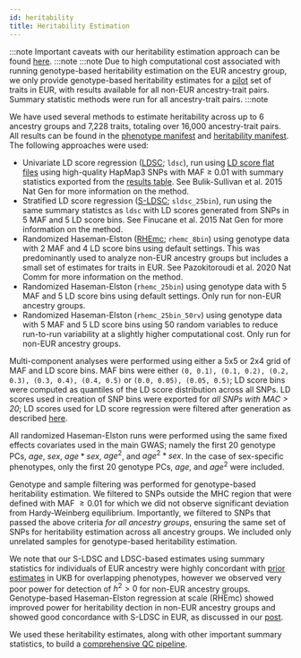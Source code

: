 ```yaml
---
id: heritability
title: Heritability Estimation
---
```


:::note
Important caveats with our heritability estimation approach can be found [here](https://pan.ukbb.broadinstitute.org/docs/qc#heritability).
:::note
:::note
Due to high computational cost associated with running genotype-based heritability estimation on the EUR ancestry group, we only provide genotype-based heritability estimates for a [pilot](ADDMANIFEST) set of traits in EUR, with results available for all non-EUR ancestry-trait pairs. Summary statistic methods were run for all ancestry-trait pairs.
:::note

We have used several methods to estimate heritability across up to 6 ancestry groups and 7,228 traits, totaling over 16,000 ancestry-trait pairs. All results can be found in the [phenotype manifest](ADDMANIFEST) and [heritability manifest](ADDMANIFEST). The following approaches were used:

- Univariate LD score regression ([LDSC](https://github.com/bulik/ldsc); `ldsc`), run using [LD score flat files](https://pan.ukbb.broadinstitute.org/docs/ld#ld-scores) using high-quality HapMap3 SNPs with MAF $\geq$ 0.01 with summary statistics exported from the [results table](https://pan.ukbb.broadinstitute.org/docs/hail-format#results-schema). See Bulik-Sullivan et al. 2015 Nat Gen for more information on the method.
- Stratified LD score regression ([S-LDSC](https://github.com/bulik/ldsc); `sldsc_25bin`), run using the same summary statistcs as `ldsc` with LD scores generated from SNPs in 5 MAF and 5 LD score bins. See Finucane et al. 2015 Nat Gen for more information on the method.
- Randomized Haseman-Elston ([RHEmc](https://github.com/sriramlab/RHE-mc); `rhemc_8bin`) using genotype data with 2 MAF and 4 LD score bins using default settings. This was predominantly used to analyze non-EUR ancestry groups but includes a small set of estimates for traits in EUR. See Pazokitoroudi et al. 2020 Nat Comm for more information on the method.
- Randomized Haseman-Elston (`rhemc_25bin`) using genotype data with 5 MAF and 5 LD score bins using default settings. Only run for non-EUR ancestry groups.
- Randomized Haseman-Elston (`rhemc_25bin_50rv`) using genotype data with 5 MAF and 5 LD score bins using 50 random variables to reduce run-to-run variability at a slightly higher computational cost. Only run for non-EUR ancestry groups.

Multi-component analyses were performed using either a 5x5 or 2x4 grid of MAF and LD score bins. MAF bins were either `(0, 0.1), (0.1, 0.2), (0.2, 0.3), (0.3, 0.4), (0.4, 0.5)` or `(0.0, 0.05), (0.05, 0.5)`; LD score bins were computed as quantiles of the LD score distribution across all SNPs. LD scores used in creation of SNP bins were exported for *all SNPs with MAC > 20*; LD scores used for LD score regression were filtered after generation as described [here](https://pan.ukbb.broadinstitute.org/docs/ld#ld-scores).

All randomized Haseman-Elston runs were performed using the same fixed effects covariates used in the main GWAS; namely the first 20 genotype PCs, $age$, $sex$, $age*sex$, $age^2$, and $age^2*sex$. In the case of sex-specific phenotypes, only the first 20 genotype PCs, $age$, and $age^2$ were included.

Genotype and sample filtering was performed for genotype-based heritability estimation. We filtered to SNPs outside the MHC region that were defined with MAF $\geq 0.01$ for which we did not observe significant deviation from Hardy-Weinberg equilibrium. Importantly, we filtered to SNPs that passed the above criteria *for all ancestry groups*, ensuring the same set of SNPs for heritability estimation across all ancestry groups. We included only unrelated samples for genotype-based heritability estimation.

We note that our S-LDSC and LDSC-based estimates using summary statistics for individuals of EUR ancestry were highly concordant with [prior estimates](https://nealelab.github.io/UKBB_ldsc/) in UKB for overlapping phenotypes, however we observed very poor power for detection of $h^2 > 0$ for non-EUR ancestry groups. Genotype-based Haseman-Elston regression at scale (RHEmc) showed improved power for heritability dection in non-EUR ancestry groups and showed good concordance with S-LDSC in EUR, as discussed in our [post](https://pan.ukbb.broadinstitute.org/blog/2022/04/11/h2-qc-updated-sumstats).

We used these heritability estimates, along with other important summary statistics, to build a [comprehensive QC pipeline](https://pan.ukbb.broadinstitute.org/docs/qc#quality-control-of-summary-statistics).